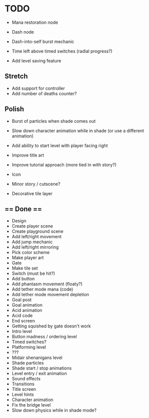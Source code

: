 # TODO

- Mana restoration node
- Dash node
- Dash-into-self burst mechanic

- Time left above timed switches (radial progress?)
- Add level saving feature

## Stretch

- Add support for controller
- Add number of deaths counter?

## Polish

- Burst of particles when shade comes out
- Slow down character animation while in shade (or use a different animation)
- Add ability to start level with player facing right
- Improve title art
- Improve tutorial approach (more tied in with story?)

- Icon
- Minor story / cutscene?
- Decorative tile layer

## == Done ==

- Design
- Create player scene
- Create playground scene
- Add left/right movement
- Add jump mechanic
- Add left/right mirroring
- Pick color scheme
- Make player art
- Gate
- Make tile set
- Switch (must be hit?)
- Add button
- Add phantasm movement (floaty?)
- Add tether mode mana (code)
- Add tether mode movement depletion
- Goal post
- Goal animation
- Acid animation
- Acid code
- End screen
- Getting squished by gate doesn't work
- Intro level
- Button madness / ordering level
- Timed switches?
- Platforming level
- ???
- Midair shenanigans level
- Shade particles
- Shade start / stop animations
- Level entry / exit animation
- Sound effects
- Transitions
- Title screen
- Level hints
- Character animation
- Fix the bridge level
- Slow down physics while in shade mode?
